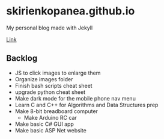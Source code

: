# skirienkopanea.github.io
My personal blog made with Jekyll

[Link](https://skirienkopanea.github.io/)

## Backlog
* JS to click images to enlarge them
* Organize images folder
* Finish bash scripts cheat sheet
* upgrade python cheat sheet
* Make dark mode for the mobile phone nav menu
* Learn C and C++ for Algorithms and Data Structures prep
* Make 8-bit breadboard computer
  * Make Arduino RC car
* Make basic C# GUI app
* Make basic ASP Net website